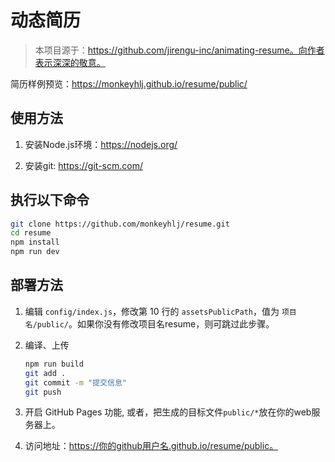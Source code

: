 # 动态简历

> 本项目源于：https://github.com/jirengu-inc/animating-resume。向作者表示深深的敬意。

简历样例预览：https://monkeyhlj.github.io/resume/public/
## 使用方法

1. 安装Node.js环境：https://nodejs.org/

2. 安装git: https://git-scm.com/

## 执行以下命令

``` bash
git clone https://github.com/monkeyhlj/resume.git
cd resume
npm install
npm run dev
```

## 部署方法


1. 编辑 `config/index.js`，修改第 10 行的 `assetsPublicPath`，值为 `项目名/public/`。如果你没有修改项目名resume，则可跳过此步骤。

2. 编译、上传
    ``` bash
    npm run build
    git add .
    git commit -m "提交信息"
    git push
    ```

3. 开启 GitHub Pages 功能, 或者，把生成的目标文件```public/*```放在你的web服务器上。

4. 访问地址：https://你的github用户名.github.io/resume/public。

